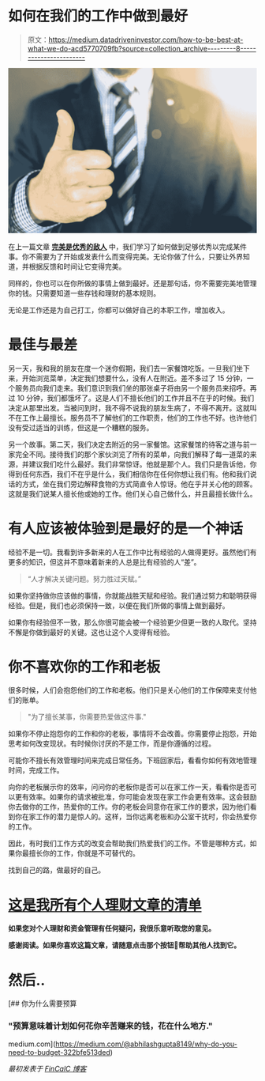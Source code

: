 # 如何在我们的工作中做到最好

> 原文：<https://medium.datadriveninvestor.com/how-to-be-best-at-what-we-do-acd5770709fb?source=collection_archive---------8----------------------->

![](img/08fba39ac7c7d89b3aa5650fae893314.png)

在上一篇文章 [**完美是优秀的敌人**](https://medium.com/datadriveninvestor/how-being-perfect-is-the-enemy-of-being-good-2f0f3f5199df) 中，我们学习了如何做到足够优秀以完成某件事。你不需要为了开始或发表什么而变得完美。无论你做了什么，只要让外界知道，并根据反馈和时间让它变得完美。

同样的，你也可以在你所做的事情上做到最好。还是那句话，你不需要完美地管理你的钱。只需要知道一些存钱和理财的基本规则。

无论是工作还是为自己打工，你都可以做好自己的本职工作，增加收入。

# 最佳与最差

另一天，我和我的朋友在度一个迷你假期，我们去一家餐馆吃饭。一旦我们坐下来，开始浏览菜单，决定我们想要什么，没有人在附近。差不多过了 15 分钟，一个服务员向我们走来。我们意识到我们坐的那张桌子将由另一个服务员来招呼。再过 10 分钟，我们都饿坏了。这是人们不擅长他们的工作并且不在乎的时候。我们决定从那里出发。当被问到时，我不得不说我的朋友生病了，不得不离开。这就叫不在工作上最擅长。服务员不了解他们的工作职责，他们的工作也不好。也许他们没有受过适当的训练，但这是一个糟糕的服务。

另一个故事。第二天，我们决定去附近的另一家餐馆。这家餐馆的待客之道与前一家完全不同。接待我们的那个家伙浏览了所有的菜单，向我们解释了每一道菜的来源，并建议我们吃什么最好。我们非常惊讶。他就是那个人。我们只是告诉他，你得到任何东西，我们不在乎是什么，我们相信你在任何你想让我们有。他和我们说话的方式，坐在我们旁边解释食物的方式简直令人惊讶。他在乎并关心他的顾客。这就是我们说某人擅长他或她的工作。他们关心自己做什么，并且最擅长做什么。

# 有人应该被体验到是最好的是一个神话

经验不是一切。我看到许多新来的人在工作中比有经验的人做得更好。虽然他们有更多的知识，但这并不意味着新来的人总是比有经验的人“差”。

> “人才解决关键问题。努力胜过天赋。”

如果你坚持做你应该做的事情，你就能战胜天赋和经验。我们通过努力和聪明获得经验。但是，我们也必须保持一致，以便在我们所做的事情上做到最好。

如果你有经验但不一致，那么你很可能会被一个经验更少但更一致的人取代。坚持不懈是你做到最好的关键。这也让这个人变得有经验。

# 你不喜欢你的工作和老板

很多时候，人们会抱怨他们的工作和老板。他们只是关心他们的工作保障来支付他们的账单。

> "为了擅长某事，你需要热爱做这件事."

如果你不停止抱怨你的工作和你的老板，事情将不会改善。你需要停止抱怨，开始思考如何改变现状。有时候你讨厌的不是工作，而是你遵循的过程。

可能你不擅长有效管理时间来完成日常任务。下班回家后，看看你如何有效地管理时间，完成工作。

向你的老板展示你的效率，问问你的老板你是否可以在家工作一天，看看你是否可以更有效率。如果你的请求被批准，你可能会发现在家工作会更有效率。这会鼓励你去做你的工作，热爱你的工作。你的老板会同意你在家工作的要求，因为他们看到你在家工作的潜力是惊人的。这样，当你远离老板和办公室干扰时，你会热爱你的工作。

因此，有时我们工作方式的改变会帮助我们热爱我们的工作。不管是哪种方式，如果你最擅长你的工作，你就是不可替代的。

找到自己的路，做最好的自己。

# [这是我所有个人理财文章的清单](https://medium.com/@abhilashgupta8149/personal-finance-articles-index-30e48fcc6075)

**如果您对个人理财和资金管理有任何疑问，我很乐意听取您的意见。**

**感谢阅读。如果你喜欢这篇文章，请随意点击那个按钮👏帮助其他人找到它。**

# 然后..

[](https://medium.com/@abhilashgupta8149/why-do-you-need-to-budget-322bfe513ded) [## 你为什么需要预算

### "预算意味着计划如何花你辛苦赚来的钱，花在什么地方."

medium.com](https://medium.com/@abhilashgupta8149/why-do-you-need-to-budget-322bfe513ded) 

*最初发表于* [*FinCalC 博客*](https://fincalc-blog.blogspot.com/2018/10/how-to-be-best-at-what-we-do-fincalc.html)